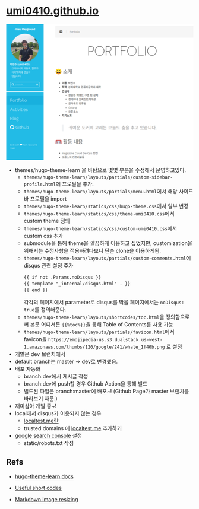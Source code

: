 # [umi0410.github.io](https://umi0410.github.io)
![README_preview.png](static/README_preview.png)
* themes/hugo-theme-learn 을 바탕으로 몇몇 부분을 수정해서 운영하고있다.
  * `themes/hugo-theme-learn/layouts/partials/custom-sidebar-profile.html`에 프로필을 추가.
  * `themes/hugo-theme-learn/layouts/partials/menu.html`에서 해당 사이드바 프로필을 import
  * `themes/hugo-theme-learn/statics/css/hugo-theme.css`에서 일부 변경
  * `themes/hugo-theme-learn/statics/css/theme-umi0410.css`에서 custom theme 정의
  * `themes/hugo-theme-learn/statics/css/custom-umi0410.css`에서 custom css 추가
  * submodule을 통해 theme을 깔끔하게 이용하고 싶었지만, customization을 위해서는 수정사항을 적용하려다보니 단순 clone을 이용하게됨.
  * `themes/hugo-theme-learn/layouts/partials/custom-comments.html`에 disqus 관련 설정 추가
    ```html
    {{ if not .Params.noDisqus }}
    {{ template "_internal/disqus.html" . }}
    {{ end }}
    ```
    각각의 페이지에서 parameter로 disqus를 막을 페이지에서는 `noDisqus: true`를 정의해준다.
  * `themes/hugo-theme-learn/layouts/shortcodes/toc.html`을 정의함으로써 본문 어디서든 `{{%toc%}}`을 통해 Table of Contents를 사용 가능
  * `themes/hugo-theme-learn/layouts/partials/favicon.html`에서 favicon을 `https://emojipedia-us.s3.dualstack.us-west-1.amazonaws.com/thumbs/120/google/241/whale_1f40b.png` 로 설정
* 개발은 dev 브랜치에서
* default branch는 master => dev로 변경했음.
* 배포 자동화
  * branch:dev에서 게시글 작성
  * branch:dev에 push할 경우 Github Action을 통해 빌드
  * 빌드된 파일은 branch:master에 배포~! (Github Page가 master 브랜치를 바라보기 때문.)
* 재미삼아 개발 중~!
* local에서 disqus가 이용되지 않는 경우
  * [localtest.me란](https://superuser.com/questions/1280827/why-does-the-registered-domain-name-localtest-me-resolve-to-127-0-0-1)
  * trusted domains 에 [localtest.me](localtest.me) 추가하기
* [google search console](https://search.google.com/search-console/sitemaps) 설정
  * static/robots.txt 작성


## Refs

* [hugo-theme-learn docs](https://learn.netlify.app/en/)

* [Useful short codes](https://learn.netlify.app/en/shortcodes/)

* [Markdown image resizing](https://learn.netlify.app/en/cont/markdown/#resizing-image)
